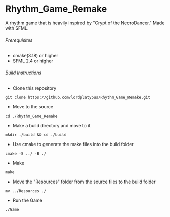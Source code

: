 # Rhythm_Game_Remake

A rhythm game that is heavily inspired by "Crypt of the NecroDancer." 
Made with SFML.

###### Prerequisites
- cmake(3.18) or higher
- SFML 2.4 or higher

###### Build Instructions
- Clone this repository
```
git clone https://github.com/lordplatypus/Rhythm_Game_Remake.git
```
- Move to the source
```
cd ./Rhythm_Game_Remake
```
- Make a build directory and move to it
```
mkdir ./build && cd ./build
```
- Use cmake to generate the make files into the build folder
```
cmake -S ../ -B ./
```
- Make
```
make
```
- Move the "Resources" folder from the source files to the build folder
```
mv ../Resources ./
```
- Run the Game
```
./Game
```
